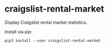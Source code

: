 # craigslist-rental-market

Display Craigslist rental market statistics.

Install via pip:

    pip3 install --user craigslist-rental-market
